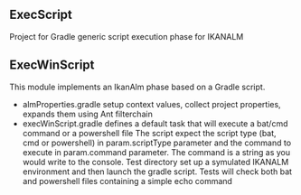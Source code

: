 ## ExecScript

Project for Gradle generic script execution phase for IKANALM

## ExecWinScript

  This module implements an IkanAlm phase based on a Gradle script.
  - almProperties.gradle setup context values, collect project properties, expands them using Ant filterchain
  - execWinScript.gradle defines a default task that will execute a bat/cmd command or a powershell file
  The script expect the script type (bat, cmd or powershell) in param.scriptType parameter and the command to execute in param.command parameter.
  The command is a string as you would write to the console.
  Test directory set up a symulated IKANALM environment and then launch the gradle script.
  Tests will check both bat and powershell files containing a simple echo command
  